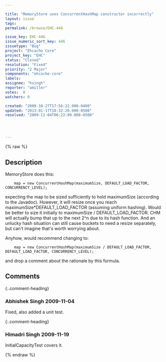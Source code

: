 ```yaml
---

title: "MemoryStore uses ConcurrentHashMap constructor incorrectly"
layout: issue
tags: 
permalink: /browse/EHC-446

issue_key: EHC-446
issue_numeric_sort_key: 446
issuetype: "Bug"
project: "Ehcache Core"
project_key: "EHC"
status: "Closed"
resolution: "Fixed"
priority: "2 Major"
components: "ehcache-core"
labels: 
assignee: "hsingh"
reporter: "amiller"
votes:  0
watchers: 0

created: "2009-10-27T17:56:22.000-0400"
updated: "2013-01-17T18:32:26.000-0500"
resolved: "2009-11-04T06:22:09.000-0500"




---
```


{% raw %}

## Description

<div markdown="1" class="description">

MemoryStore does this:

        map = new ConcurrentHashMap(maximumSize, DEFAULT_LOAD_FACTOR, CONCURRENCY_LEVEL);

expecting the map to be sized sufficiently to hold maximumSize (according to the Javadoc).  However, it will resize once you reach maximumSize\*DEFAULT\_LOAD\_FACTOR (assuming uniform hashing).  Would be better to size it initially to maximumSize / DEFAULT\_LOAD\_FACTOR.  CHM will actually bump that up to the next 2^n due to its hash function.  And an unlucky hash situation can still cause buckets to need a resize separately, but can't imagine that's worth worrying about.

Anyhow, would recommend changing to:

        map = new ConcurrentHashMap(maximumSize / DEFAULT_LOAD_FACTOR, DEFAULT_LOAD_FACTOR, CONCURRENCY_LEVEL);
    
and drop a comment about the rationale by this formula.

</div>

## Comments


{:.comment-heading}
### **Abhishek Singh** <span class="date">2009-11-04</span>

<div markdown="1" class="comment">

Fixed, also added a unit test.

</div>


{:.comment-heading}
### **Himadri Singh** <span class="date">2009-11-19</span>

<div markdown="1" class="comment">

InitialCapacityTest covers it.

</div>



{% endraw %}
